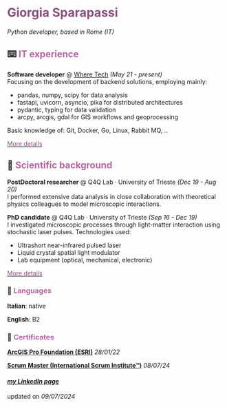 # <span style="color:#8c4f7f">Giorgia Sparapassi</span>

_Python developer, based in Rome (IT)_

## ⌨️ <span style="color:#b366a2">IT experience</span>

**Software developer** @ [Where Tech](https://wheretech.it/) _(May 21 - present)_\
Focusing on the development of backend solutions, employing mainly:
- pandas, numpy, scipy for data analysis
- fastapi, uvicorn, asyncio, pika for distributed architectures
- pydantic, typing for data validation
- arcpy, arcgis, gdal for GIS workflows and geoprocessing

Basic knowledge of: Git, Docker, Go, Linux, Rabbit MQ, ..

[<span style="color:#8c4f7f">More details</span>](https://i.pinimg.com/originals/c5/ee/51/c5ee5152fd8575cd966fa258addca1a1.gif)

## 🔬 <span style="color:#b366a2">Scientific background</span>

**PostDoctoral researcher** @ Q4Q Lab · University of Trieste _(Dec 19 - Aug 20)_\
I performed extensive data analysis in close collaboration with theoretical physics colleagues to model microscopic interactions.

**PhD candidate** @ Q4Q Lab · University of Trieste _(Sep 16 - Dec 19)_\
I investigated microscopic processes through light-matter interaction using stochastic laser pulses. Technologies used:
- Ultrashort near-infrared pulsed laser
- Liquid crystal spatial light modulator
- Lab equipment (optical, mechanical, electronic)

[<span style="color:#8c4f7f">More details</span>](https://i.pinimg.com/originals/c5/ee/51/c5ee5152fd8575cd966fa258addca1a1.gif)

### 💬 <span style="color:#b366a2">Languages</span>

**Italian**: native

**English**: B2


### 📃 <span style="color:#b366a2">Certificates</span>

[**ArcGIS Pro Foundation (ESRI)**](https://www.credly.com/badges/45c6c71b-e405-4ff3-97c8-a62f0b65b371) _28/01/22_

[**Scrum Master (International Scrum Institute™)**](https://www.scrum-institute.org/badges/03270505186170) _08/07/24_

#### _[my LinkedIn page](https://www.linkedin.com/in/giorgia-sparapassi/)_

updated on _09/07/2024_
